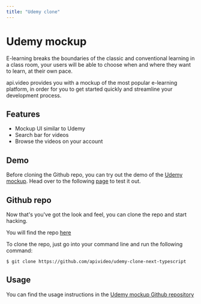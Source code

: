 ```yaml
---
title: "Udemy clone"
---
```


# Udemy mockup

E-learning breaks the boundaries of the classic and conventional learning in a class room, your users will be able to choose when and where they want to learn, at their own pace.

api.video provides you with a mockup of the most popular e-learning platform, in order for you to get started quickly and streamline your development process.

## Features

- Mockup UI similar to Udemy
- Search bar for videos
- Browse the videos on your account

## Demo

Before cloning the Github repo, you can try out the demo of the [Udemy mockup](https://udemy-clone-next-typescript.vercel.app/). Head over to the following [page](https://udemy-clone-next-typescript.vercel.app/) to test it out.

## Github repo

Now that's you've got the look and feel, you can clone the repo and start hacking.

You will find the repo [here](https://github.com/apivideo/udemy-clone-next-typescript)

To clone the repo, just go into your command line and run the following command:

```
$ git clone https://github.com/apivideo/udemy-clone-next-typescript
```

## Usage

You can find the usage instructions in the [Udemy mockup Github repository](https://github.com/apivideo/udemy-clone-next-typescript#readme)
